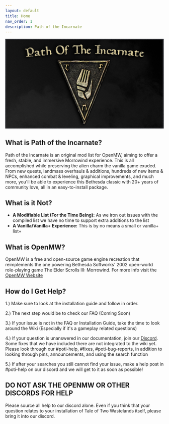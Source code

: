 ```yaml
---
layout: default
title: Home
nav_order: 1
description: Path of the Incarnate
---
```


![POTI](https://github.com/clayby99/path-of-the-incarnate/blob/main/POTI_Wabbajack.png?raw=true)

## What is Path of the Incarnate?
Path of the Incarnate is an original mod list for OpenMW, aiming to offer a fresh, stable, and immersive Morrowind experience. This is all accomplished while preserving the alien charm the vanilla game exuded. From new quests, landmass overhauls & additions, hundreds of new items & NPCs, enhanced combat & leveling, graphical improvements, and much more, you'll be able to experience this Bethesda classic with 20+ years of community love, all in an easy-to-install package.

## What is it Not?
- **A Modifiable List (For the Time Being):** As we iron out issues with the compiled list we have no time to support extra additions to the list
- **A Vanilla/Vanilla+ Experience:** This is by no means a small or vanilla+ list+

## **What is OpenMW?**
OpenMW is a free and open-source game engine recreation that reimplements the one powering Bethesda Softworks' 2002 open-world role-playing game The Elder Scrolls III: Morrowind. For more info visit the [OpenMW Website](https://openmw.org/en/)

## How do I Get Help?
1.) Make sure to look at the installation guide and follow in order.

2.) The next step would be to check our FAQ (Coming Soon)

3.) If your issue is not in the FAQ or Installation Guide, take the time to look around the Wiki (Especially if it's a gameplay related questions)

4.) If your question is unanswered in our documentation, join our [Discord](https://discord.gg/43EhRjU). Some fixes that we have included there are not integrated to the wiki yet. Please look through our #poti-help, #fixes, #poti-bug-reports, in addition to looking through pins, announcements, and using the search function

5.) If after your searches you still cannot find your issue, make a help post in #poti-help on our discord and we will get to it as soon as possible!

## DO NOT ASK THE OPENMW OR OTHER DISCORDS FOR HELP

Please source all help to our discord alone. Even if you think that your question relates to your installation of Tale of Two Wastelands itself, please bring it into our discord.

